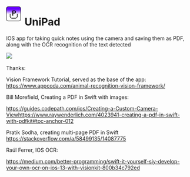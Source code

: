 <img src="./UniPad/UniPad/Assets.xcassets/AppIcon.appiconset/UniPad icon-1.png"
     alt="UniPad Icon"
     style="float: left; margin-right: 10px;"
     width="40" height="40" />
     
# UniPad

IOS app for taking quick notes using the camera and saving them as PDF, along with the OCR recognition of the text detected

![](https://github.com/mihaialexandruteodor/mihaialexandruteodor/blob/master/repoImages/UniPad/promo.gif?raw=true)


Thanks:

Vision Framework Tutorial, served as the base of the app:
https://www.appcoda.com/animal-recognition-vision-framework/

Bill Morefield, Creating a PDF in Swift with images:  

https://guides.codepath.com/ios/Creating-a-Custom-Camera-Viewhttps://www.raywenderlich.com/4023941-creating-a-pdf-in-swift-with-pdfkit#toc-anchor-012

Pratik Sodha, creating multi-page PDF in Swift
https://stackoverflow.com/a/58499135/14087775

Raúl Ferrer, IOS OCR:

https://medium.com/better-programming/swift-it-yourself-siy-develop-your-own-ocr-on-ios-13-with-visionkit-800b34c792ed
